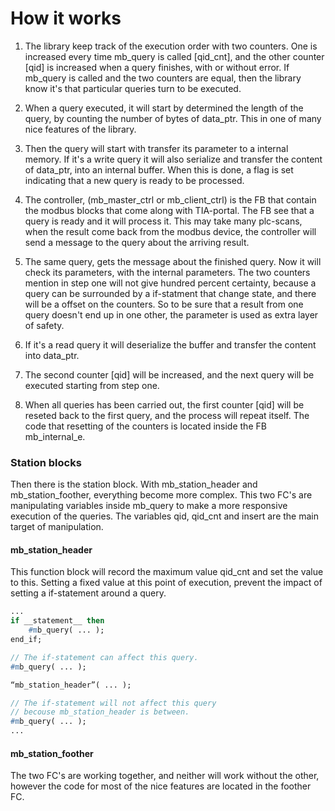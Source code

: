 # How it works

1. The library keep track of the execution order with two counters. One is increased every time mb_query is called [qid_cnt], and the other counter [qid] is increased when a query finishes, with or without error. If mb_query is called and the two counters are equal, then the library know it's that particular queries turn to be executed.

2. When a query executed, it will start by determined the length of the query, by counting the number of bytes of data_ptr. This in one of many nice features of the library.

3. Then the query will start with transfer its parameter to a internal memory. If it's a write query it will also serialize and transfer the content of data_ptr, into an internal buffer. When this is done, a flag is set indicating that a new query is ready to be processed.

4. The controller, (mb_master_ctrl or mb_client_ctrl) is the FB that contain the modbus blocks that come along with TIA-portal. The FB see that a query is ready and it will process it. This may take many plc-scans, when the result come back from the modbus device, the controller will send a message to the query about the arriving result.

5. The same query, gets the message about the finished query. Now it will check its parameters, with the internal parameters. The two counters mention in step one will not give hundred percent certainty, because a query can be surrounded by a if-statment that change state, and there will be a offset on the counters. So to be sure that a result from one query doesn't end up in one other, the parameter is used as extra layer of safety.

6. If it's a read query it will deserialize the buffer and transfer the content into data_ptr.

7. The second counter [qid] will be increased, and the next query will be executed starting from step one.

8. When all queries has been carried out, the first counter [qid] will be reseted back to the first query, and the process will repeat itself. The code that resetting of the counters is located inside the FB mb_internal_e.

### Station blocks

Then there is the station block. With mb_station_header and mb_station_foother, everything become more complex. This two FC's are manipulating variables inside mb_query to make a more responsive execution of the queries. The variables qid, qid_cnt and insert are the main target of manipulation.

#### mb_station_header

This function block will record the maximum value qid_cnt and set the value to this. Setting a fixed value at this point of execution, prevent the impact of setting a if-statement around a query.
```pascal
...
if __statement__ then
    #mb_query( ... );
end_if;

// The if-statement can affect this query.
#mb_query( ... );

“mb_station_header”( ... );

// The if-statement will not affect this query 
// becouse mb_station_header is between.
#mb_query( ... );
...
```

#### mb_station_foother

The two FC's are working together, and neither will work without the other, however the code for most of the nice features are located in the foother FC.






